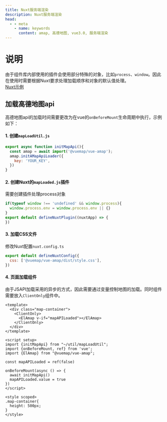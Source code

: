 ```yaml
---
title: Nuxt服务端渲染
description: Nuxt服务端渲染
head:
  - - meta
    - name: keywords
      content: amap, 高德地图, vue3.0, 服务端渲染
---
```


# 说明

由于组件库内部使用的插件会使用部分特殊的对象，比如`process`、`window`。因此在使用时需要根据Nuxt要求处理加载顺序和对象的默认值处理。<br/>
[Nuxt示例](https://github.com/yangyanggu/vue-amap-nuxt-demo)

## 加载高德地图api

高德地图api的加载时间需要更改为在vue的`onBeforeMount`生命周期中执行，示例如下：

#### 1. 创建`mapLoadUtil.js`
```javascript
export async function initMapApi(){
  const amap = await import('@vuemap/vue-amap');
  amap.initAMapApiLoader({
    key: 'YOUR_KEY',
  })
}
```

#### 2. 创建Nuxt的`mapLoaded.js`插件
需要创建插件处理process对象
```javascript
if(typeof window !== 'undefined' && window.process){
  window.process.env = window.process.env || {}
}
export default defineNuxtPlugin((nuxtApp) => {
})
```

#### 3. 加载CSS文件
修改Nuxt配置`nuxt.config.ts`
```javascript
export default defineNuxtConfig({
  css: ['@vuemap/vue-amap/dist/style.css'],
})
```
#### 4. 页面加载组件
由于JSAPI加载采用的异步的方式，因此需要通过变量控制地图的加载。同时组件需要放入`ClientOnly`组件中。
```vue
<template>
  <div class="map-container">
    <ClientOnly>
      <ElAmap v-if="mapAPILoaded"></ElAmap>
    </ClientOnly>
  </div>
</template>

<script setup>
import {initMapApi} from "~/util/mapLoadUtil";
import {onBeforeMount, ref} from 'vue';
import {ElAmap} from "@vuemap/vue-amap";

const mapAPILoaded = ref(false)

onBeforeMount(async () => {
  await initMapApi()
  mapAPILoaded.value = true
})
</script>

<style scoped>
.map-container{
  height: 500px;
}
</style>

```
